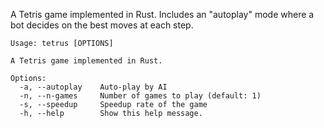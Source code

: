 A Tetris game implemented in Rust.
Includes an "autoplay" mode where a bot decides on the best moves at each step.

```
Usage: tetrus [OPTIONS]

A Tetris game implemented in Rust.

Options:
  -a, --autoplay    Auto-play by AI
  -n, --n-games     Number of games to play (default: 1)
  -s, --speedup     Speedup rate of the game
  -h, --help        Show this help message.
  ```